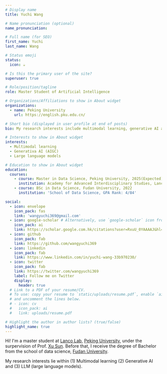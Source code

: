 ```yaml
---
# Display name
title: Yuchi Wang

# Name pronunciation (optional)
name_pronunciation: 

# Full name (for SEO)
first_name: Yuchi
last_name: Wang

# Status emoji
status:
  icon: ☕️

# Is this the primary user of the site?
superuser: true

# Role/position/tagline
role: Master Student of Artificial Intelligence

# Organizations/Affiliations to show in About widget
organizations:
  - name: Peking University
    url: https://english.pku.edu.cn/

# Short bio (displayed in user profile at end of posts)
bio: My research interests include multimodal learning, generative AI and large language models.

# Interests to show in About widget
interests:
  - Multimodal learning
  - Generativa AI (AIGC)
  - Large language models

# Education to show in About widget
education:
  courses:
    - course: Master in Data Science, Peking University, 2025(Expected)
      institution: Academy for Advanced Interdisciplinary Studies, Lanco Lab
    - course: BSc in Data Science, Fudan University, 2022
      institution: 'School of Data Science, GPA Rank: 4/84'

social:
  - icon: envelope
    icon_pack: fas
    link: 'wangyuchi369@gmail.com'
  - icon: google-scholar # Alternatively, use `google-scholar` icon from `ai` icon pack
    icon_pack: ai
    link: https://scholar.google.com.hk/citations?user=RxuU_0YAAAAJ&hl=zh-CN
  - icon: github
    icon_pack: fab
    link: https://github.com/wangyuchi369
  - icon: linkedin
    icon_pack: fab
    link: https://www.linkedin.com/in/yuchi-wang-33b970230/
  - icon: twitter
    icon_pack: fab
    link: https://twitter.com/wangyuchi369
    label: Follow me on Twitter
    display:
      header: true
  # Link to a PDF of your resume/CV.
  # To use: copy your resume to `static/uploads/resume.pdf`, enable `ai` icons in `params.yaml`,
  # and uncomment the lines below.
  # - icon: cv
  #   icon_pack: ai
  #   link: uploads/resume.pdf

# Highlight the author in author lists? (true/false)
highlight_name: true
---
```

Hi! I'm a master student at [Lanco Lab](https://lancopku.github.io/), [Peking University](https://english.pku.edu.cn/), under the surpervision of Prof. [Xu Sun](https://xusun26.github.io/). Before that, I receive the degree of Bachelor from the school of data science, [Fudan University](https://www.fudan.edu.cn/en/).

My research interests lie within (1) Multimodal learning (2) Generative AI and (3) LLM (large language models).